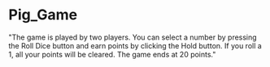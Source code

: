 # Pig_Game

"The game is played by two players. 
You can select a number by pressing the Roll Dice button and earn points by clicking the Hold button.
If you roll a 1, all your points will be cleared.
The game ends at 20 points."
